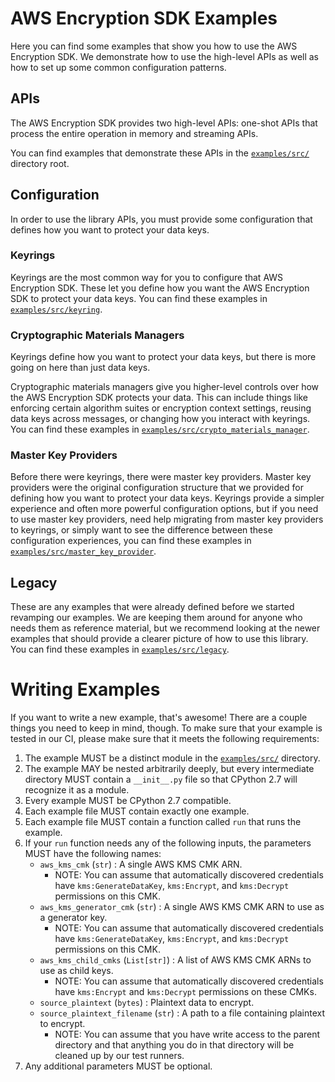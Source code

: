 # AWS Encryption SDK Examples

Here you can find some examples that show you
how to use the AWS Encryption SDK.
We demonstrate how to use the high-level APIs
as well as how to set up some common configuration patterns.

## APIs

The AWS Encryption SDK provides two high-level APIs:
one-shot APIs that process the entire operation in memory
and streaming APIs.

You can find examples that demonstrate these APIs
in the [`examples/src/`](./src) directory root.

## Configuration

In order to use the library APIs,
you must provide some configuration that defines
how you want to protect your data keys.

### Keyrings

Keyrings are the most common way for you to configure that AWS Encryption SDK.
These let you define how you want the AWS Encryption SDK to protect your data keys.
You can find these examples in [`examples/src/keyring`](./src/keyring).

### Cryptographic Materials Managers

Keyrings define how you want to protect your data keys,
but there is more going on here than just data keys.

Cryptographic materials managers give you higher-level controls
over how the AWS Encryption SDK protects your data.
This can include things like
enforcing certain algorithm suites or encryption context settings,
reusing data keys across messages,
or changing how you interact with keyrings.
You can find these examples in
[`examples/src/crypto_materials_manager`](./src/crypto_materials_manager).

### Master Key Providers

Before there were keyrings, there were master key providers.
Master key providers were the original configuration structure
that we provided for defining how you want to protect your data keys.
Keyrings provide a simpler experience and often more powerful configuration options,
but if you need to use master key providers,
need help migrating from master key providers to keyrings,
or simply want to see the difference between these configuration experiences,
you can find these examples in [`examples/src/master_key_provider`](./src/master_key_provider).

## Legacy

These are any examples that were already defined
before we started revamping our examples.
We are keeping them around for anyone who needs them as reference material,
but we recommend looking at the newer examples
that should provide a clearer picture of how to use this library.
You can find these examples in [`examples/src/legacy`](./src/legacy).

# Writing Examples

If you want to write a new example, that's awesome!
There are a couple things you need to keep in mind, though.
To make sure that your example is tested in our CI,
please make sure that it meets the following requirements:

1. The example MUST be a distinct module in the [`examples/src/`](./src) directory.
1. The example MAY be nested arbitrarily deeply,
    but every intermediate directory MUST contain a `__init__.py` file
    so that CPython 2.7 will recognize it as a module.
1. Every example MUST be CPython 2.7 compatible.
1. Each example file MUST contain exactly one example.
1. Each example file MUST contain a function called `run` that runs the example.
1. If your `run` function needs any of the following inputs,
    the parameters MUST have the following names:
    * `aws_kms_cmk` (`str`) : A single AWS KMS CMK ARN.
        * NOTE: You can assume that automatically discovered credentials have
            `kms:GenerateDataKey`, `kms:Encrypt`, and `kms:Decrypt` permissions on this CMK.
    * `aws_kms_generator_cmk` (`str`) : A single AWS KMS CMK ARN to use as a generator key.
        * NOTE: You can assume that automatically discovered credentials have
            `kms:GenerateDataKey`, `kms:Encrypt`, and `kms:Decrypt` permissions on this CMK.
    * `aws_kms_child_cmks` (`List[str]`) : A list of AWS KMS CMK ARNs to use as child keys.
        * NOTE: You can assume that automatically discovered credentials have
            `kms:Encrypt` and `kms:Decrypt` permissions on these CMKs.
    * `source_plaintext` (`bytes`) : Plaintext data to encrypt.
    * `source_plaintext_filename` (`str`) : A path to a file containing plaintext to encrypt.
        * NOTE: You can assume that you have write access to the parent directory
            and that anything you do in that directory will be cleaned up
            by our test runners.
1. Any additional parameters MUST be optional.
